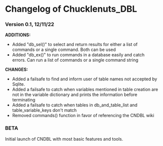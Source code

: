 # Changelog of Chucklenuts_DBL

### Version 0.1, **12/11/22**

**ADDITIONS:**

* Added "db_sel()" to select and return results for either a list of commands or a single command. Both can be used
* Added "db_ex()" to run commands in a database easily and catch errors. Can run a list of commands or a single command string

**CHANGES:**
* Added a failsafe to find and inform user of table names not accepted by Sqlite.
* Added a failsafe to catch when variables mentioned in table creation are not in the variable dictionary
	and prints the information before terminating
* Added a failsafe to catch when tables in db_and_table_list and table_variable_keys don't match
* Removed commands() function in favor of referencing the CNDBL wiki


### BETA

Initial launch of CNDBL with most basic features and tools.


